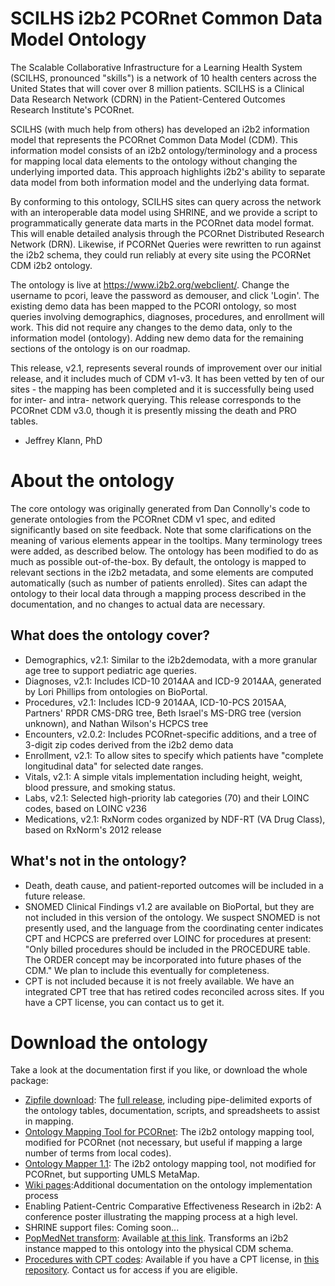 # SCILHS i2b2 PCORnet Common Data Model Ontology

The Scalable Collaborative Infrastructure for a Learning Health System (SCILHS, pronounced "skills") is a network of 10 health centers across the United States that will cover over 8 million patients. SCILHS is a Clinical Data Research Network (CDRN) in the Patient-Centered Outcomes Research Institute's PCORnet.

SCILHS (with much help from others) has developed an i2b2 information model that represents the PCORnet Common Data Model (CDM). This information model consists of an i2b2 ontology/terminology and a process for mapping local data elements to the ontology without changing the underlying imported data. This approach highlights i2b2's ability to separate data model from both information model and the underlying data format.

By conforming to this ontology, SCILHS sites can query across the network with an interoperable data model using SHRINE, and we provide a script to programmatically generate data marts in the PCORnet data model format. This will enable detailed analysis through the PCORnet Distributed Research Network (DRN). Likewise, if PCORNet Queries were rewritten to run against the i2b2 schema, they could run reliably at every site using the PCORNet CDM i2b2 ontology.

The ontology is live at https://www.i2b2.org/webclient/. Change the username to pcori, leave the password as demouser, and click 'Login'. The existing demo data has been mapped to the PCORI ontology, so most queries involving demographics, diagnoses, procedures, and enrollment will work. This did not require any changes to the demo data, only to the information model (ontology). Adding new demo data for the remaining sections of the ontology is on our roadmap.

This release, v2.1, represents several rounds of improvement over our initial release, and it includes much of CDM v1-v3. It has been vetted by ten of our sites - the mapping has been completed and it is successfully being used for inter- and intra- network querying. This release corresponds to the PCORnet CDM v3.0, though it is presently missing the death and PRO tables.

- Jeffrey Klann, PhD

# About the ontology

The core ontology was originally generated from Dan Connolly's code to generate ontologies from the PCORnet CDM v1 spec, and edited significantly based on site feedback. Note that some clarifications on the meaning of various elements appear in the tooltips. Many terminology trees were added, as described below. The ontology has been modified to do as much as possible out-of-the-box. By default, the ontology is mapped to relevant sections in the i2b2 metadata, and some elements are computed automatically (such as number of patients enrolled). Sites can adapt the ontology to their local data through a mapping process described in the documentation, and no changes to actual data are necessary.

## What does the ontology cover?
* Demographics, v2.1: Similar to the i2b2demodata, with a more granular age tree to support pediatric age queries.
* Diagnoses, v2.1: Includes ICD-10 2014AA and ICD-9 2014AA, generated by Lori Phillips from ontologies on BioPortal.
* Procedures, v2.1: Includes ICD-9 2014AA, ICD-10-PCS 2015AA, Partners' RPDR CMS-DRG tree, Beth Israel's MS-DRG tree (version unknown), and Nathan Wilson's HCPCS tree
* Encounters, v2.0.2: Includes PCORnet-specific additions, and a tree of 3-digit zip codes derived from the i2b2 demo data
* Enrollment, v2.1: To allow sites to specify which patients have "complete longitudinal data" for selected date ranges.
* Vitals, v2.1: A simple vitals implementation including height, weight, blood pressure, and smoking status.
* Labs, v2.1: Selected high-priority lab categories (70) and their LOINC codes, based on LOINC v236
* Medications, v2.1:  RxNorm codes organized by NDF-RT (VA Drug Class), based on RxNorm's 2012 release

## What's not in the ontology?
* Death, death cause, and patient-reported outcomes will be included in a future release.
* SNOMED Clinical Findings v1.2 are available on BioPortal, but they are not included in this version of the ontology. We suspect SNOMED is not presently used, and the language from the coordinating center indicates CPT and HCPCS are preferred over LOINC for procedures at present: "Only billed procedures should be included in the PROCEDURE table. The ORDER concept may be incorporated into future phases of the CDM." We plan to include this eventually for completeness.
* CPT is not included because it is not freely available. We have an integrated CPT tree that has retired codes reconciled across sites. If you have a CPT license, you can contact us to get it.
 
# Download the ontology
Take a look at the documentation first if you like, or download the whole package:
* [Zipfile download](https://github.com/SCILHS/scilhs-ontology/releases): The [full release](https://github.com/SCILHS/scilhs-ontology/releases), including pipe-delimited exports of the ontology tables, documentation, scripts, and spreadsheets to assist in mapping. 
* [Ontology Mapping Tool for PCORnet](https://community.i2b2.org/wiki/display/NCBO/PCORI+Mapping+Tools+version+1.0): The i2b2 ontology mapping tool, modified for PCORnet (not necessary, but useful if mapping a large number of terms from local codes).
* [Ontology Mapper 1.1](https://community.i2b2.org/wiki/display/NCBO/Mapping+tools+version+1.1): The i2b2 ontology mapping tool, not modified for PCORnet, but supporting UMLS MetaMap.
* [Wiki pages](https://github.com/SCILHS/scilhs-ontology/wiki):Additional documentation on the ontology implementation process
* Enabling Patient-Centric Comparative Effectiveness Research in i2b2: A conference poster illustrating the mapping process at a high level.
* SHRINE support files: Coming soon...
* [PopMedNet transform](https://github.com/SCILHS/i2p-transform/): Available [at this link](https://github.com/SCILHS/i2p-transform/). Transforms an i2b2 instance mapped to this ontology into the physical CDM schema.
* [Procedures with CPT codes](https://github.com/SCILHS/ontology-private): Available if you have a CPT license, in [this repository](https://github.com/SCILHS/ontology-private). Contact us for access if you are eligible.

